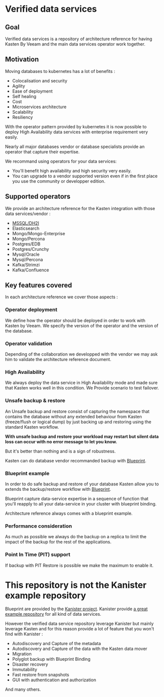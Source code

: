 # Verified data services 

## Goal 

Verified data services is a repository of architecture reference for having Kasten By Veeam and the main data services operator work together.

## Motivation 

Moving databases to kubernetes has a lot of benefits :
- Colocalisation and security 
- Agility 
- Ease of deployment
- Self healing
- Cost
- Microservices architecture
- Scalability
- Resiliency


With the operator pattern provided by kubernetes it is now possible to deploy High Availability data services with enterprise requirement very easily. 

Nearly all major databases vendor or database specialists provide an operator that capture their expertise.

We recommand using operators for your data services: 
- You'll benefit high availability and high security very easily. 
- You can upgrade to a vendor supported version even if in the first place you use the community or developper edition.

## Supported operators 

We provide an architecture reference for the Kasten integration with those data services/vendor :

- [MSSQL/DH2I](./dh2i/)
- Elasticsearch
- Mongo/Mongo-Enterprise 
- Mongo/Percona
- Postgres/EDB
- Postgres/Crunchy  
- Mysql/Oracle
- Mysql/Percona 
- Kafka/Strimzi
- Kafka/Confluence

## Key features covered 

In each architecture reference we cover those aspects :

### Operator deployment 
We define how the operator should be deployed in order to work with Kasten by Veeam. We specify the version of the operator and the version of the database.

### Operator validation 
Depending of the collaboration we developped with the vendor we may ask him to validate the architecture reference document. 

### High Availability 
We always deploy the data service in High Availability mode and made sure that Kasten works well in this condition. We Provide scenario to test failover.

### Unsafe backup & restore

An Unsafe backup and restore consist of capturing the namespace that contains the database without any extended behaviour 
from Kasten (freeze/flush or logical dump) by just backing up and restoring using the standard Kasten workflow. 

**With unsafe backup and restore your workload may restart but silent data loss can occur with no error message to let you know.**

But it's better than nothing and is a sign of robustness. 

Kasten can do database vendor recommanded backup with [Blueprint](https://docs.kanister.io/architecture.html#architecture).

### Blueprint example 

In order to do safe backup and restore of your database Kasten allow you to extends the backup/restore workflow with [Blueprint](https://docs.kanister.io/architecture.html#architecture). 

Blueprint capture data-service expertise in a sequence of function that you'll reapply to all your data-service in your cluster with blueprint binding.

Architecture reference always comes with a blueprint example.

### Performance consideration 

As much as possible we always do the backup on a replica to limit the impact of the backup for the rest of the applications.

### Point In Time (PIT) support 

If backup with PIT Restore is possible we make the maximum to enable it.


# This repository is not the Kanister example repository 

Blueprint are provided by the [Kanister project](https://docs.kanister.io/overview.html). Kanister provide [a great example repository](https://github.com/kanisterio/kanister/tree/master/examples) for all kind of data services.

However the verified data service repository leverage Kanister but mainly leverage Kasten and for this reason provide a lot of feature that you won't find with Kanister : 

- Autodiscovery and Capture of the metadata 
- Autodiscovery and Capture of the data with the Kasten data mover
- Migration 
- Polyglot backup with Blueprint Binding
- Disaster recovery 
- Immutability 
- Fast restore from snapshots 
- GUI with authentication and authorization

And many others.










